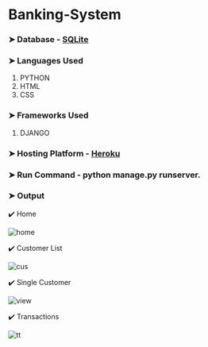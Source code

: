 # Banking-System

### **➤ Database** - [SQLite](https://www.sqlite.org/index.html)

### ➤ Languages Used

1. PYTHON
2. HTML
3. CSS

### ➤ Frameworks Used 

1. DJANGO

### ➤ Hosting Platform - [Heroku](https://www.heroku.com/)
 
### ➤ Run Command - python manage.py runserver.


### ➤ Output

✔️ Home 

![home](https://user-images.githubusercontent.com/79074310/124332920-5e6f1f80-dbb0-11eb-87e6-24d513cf3dcc.JPG)

✔️ Customer List

![cus](https://user-images.githubusercontent.com/79074310/124332940-6dee6880-dbb0-11eb-9f1c-d960f720e80a.JPG)

✔️ Single Customer

![view](https://user-images.githubusercontent.com/79074310/124332966-8068a200-dbb0-11eb-8106-2dd9859c7d3d.JPG)

✔️ Transactions

![tt](https://user-images.githubusercontent.com/79074310/124332979-89f20a00-dbb0-11eb-9d9c-b4fd0452eba8.JPG)


